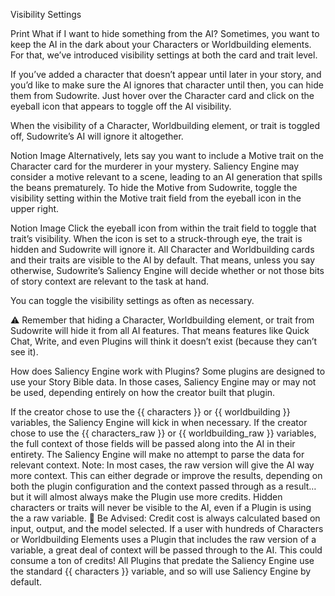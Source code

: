 Visibility Settings

Print
What if I want to hide something from the AI?
Sometimes, you want to keep the AI in the dark about your Characters or Worldbuilding elements. For that, we’ve introduced visibility settings at both the card and trait level.

If you’ve added a character that doesn’t appear until later in your story, and you’d like to make sure the AI ignores that character until then, you can hide them from Sudowrite. Just hover over the Character card and click on the eyeball icon that appears to toggle off the AI visibility.

When the visibility of a Character, Worldbuilding element, or trait is toggled off, Sudowrite’s AI will ignore it altogether.

Notion Image
Alternatively, lets say you want to include a Motive trait on the Character card for the murderer in your mystery. Saliency Engine may consider a motive relevant to a scene, leading to an AI generation that spills the beans prematurely. To hide the Motive from Sudowrite, toggle the visibility setting within the Motive trait field from the eyeball icon in the upper right.

Notion Image
Click the eyeball icon from within the trait field to toggle that trait’s visibility. When the icon is set to a struck-through eye, the trait is hidden and Sudowrite will ignore it.
All Character and Worldbuilding cards and their traits are visible to the AI by default. That means, unless you say otherwise, Sudowrite’s Saliency Engine will decide whether or not those bits of story context are relevant to the task at hand.

You can toggle the visibility settings as often as necessary.

 
⚠️
Remember that hiding a Character, Worldbuilding element, or trait from Sudowrite will hide it from all AI features. That means features like Quick Chat, Write, and even Plugins will think it doesn’t exist (because they can’t see it).

 
How does Saliency Engine work with Plugins?
Some plugins are designed to use your Story Bible data. In those cases, Saliency Engine may or may not be used, depending entirely on how the creator built that plugin.

If the creator chose to use the {{ characters }} or {{ worldbuilding }} variables, the Saliency Engine will kick in when necessary.
If the creator chose to use the {{ characters_raw }} or {{ worldbuilding_raw }} variables, the full context of those fields will be passed along into the AI in their entirety. The Saliency Engine will make no attempt to parse the data for relevant context.
Note: In most cases, the raw version will give the AI way more context. This can either degrade or improve the results, depending on both the plugin configuration and the context passed through as a result… but it will almost always make the Plugin use more credits.
Hidden characters or traits will never be visible to the AI, even if a Plugin is using the a raw variable.
🚧
Be Advised: Credit cost is always calculated based on input, output, and the model selected. If a user with hundreds of Characters or Worldbuilding Elements uses a Plugin that includes the raw version of a variable, a great deal of context will be passed through to the AI. This could consume a ton of credits!
All Plugins that predate the Saliency Engine use the standard {{ characters }} variable, and so will use Saliency Engine by default.